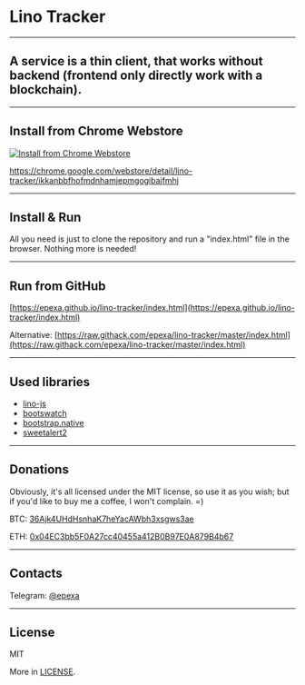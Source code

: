 # Lino Tracker

------------

## A service is a thin client, that works without backend (frontend only directly work with a blockchain).

------------

## Install from Chrome Webstore
[![Install from Chrome Webstore](https://user-images.githubusercontent.com/2198826/47617813-62cc0c00-dadc-11e8-9af6-79a3c1538557.png "Install from Chrome Webstore")](https://chrome.google.com/webstore/detail/lino-tracker/ikkanbbfhofmdnhamjepmgogibajfmhj "Install from Chrome Webstore")

https://chrome.google.com/webstore/detail/lino-tracker/ikkanbbfhofmdnhamjepmgogibajfmhj

------------

## Install & Run

All you need is just to clone the repository and run a "index.html" file in the browser. Nothing more is needed!

------------

## Run from GitHub

[https://epexa.github.io/lino-tracker/index.html](https://epexa.github.io/lino-tracker/index.html)

Alternative:
[https://raw.githack.com/epexa/lino-tracker/master/index.html](https://raw.githack.com/epexa/lino-tracker/master/index.html)

------------

## Used libraries

* [lino-js](https://github.com/lino-network/lino-js)
* [bootswatch](https://github.com/thomaspark/bootswatch)
* [bootstrap.native](https://github.com/thednp/bootstrap.native)
* [sweetalert2](https://github.com/sweetalert2/sweetalert2)

------------

## Donations

Obviously, it's all licensed under the MIT license, so use it as you wish; but if you'd like to buy me a coffee, I won't complain. =)

BTC: [36Ajk4UHdHsnhaK7heYacAWbh3xsgws3ae](bitcoin:36Ajk4UHdHsnhaK7heYacAWbh3xsgws3ae)

ETH: [0x04EC3bb5F0A27cc40455a412B0B97E0A879B4b67](ethereum:0x04EC3bb5F0A27cc40455a412B0B97E0A879B4b67)

------------

## Contacts

Telegram: [@epexa](https://t.me/epexa)

------------

## License

MIT

More in [LICENSE](LICENSE).